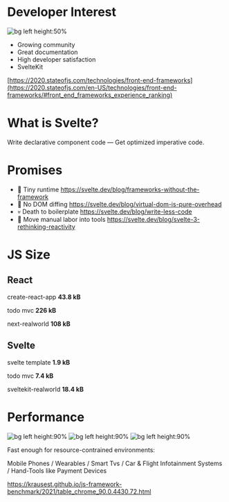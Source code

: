 # Developer Interest

![bg left height:50%](resources/star_history.png)

- Growing community
- Great documentation
- High developer satisfaction
- SvelteKit

[https://2020.stateofjs.com/technologies/front-end-frameworks](https://2020.stateofjs.com/en-US/technologies/front-end-frameworks/#front_end_frameworks_experience_ranking)

# What is Svelte?

Write declarative component code —
<span class="svelte">Get optimized imperative code.</span>

# Promises

- 🧹 Tiny runtime
  https://svelte.dev/blog/frameworks-without-the-framework
- 🐎 No DOM diffing
  https://svelte.dev/blog/virtual-dom-is-pure-overhead
- 💀 Death to boilerplate
  https://svelte.dev/blog/write-less-code
- 🔨 Move manual labor into tools
  https://svelte.dev/blog/svelte-3-rethinking-reactivity

# JS Size

<!-- _class: split -->

<div class="left">
<h2 class="react">React</h2>

create-react-app
**43.8 kB**

todo mvc
**226 kB**

next-realworld
**108 kB**

</div>

<div class="right">
<h2 class="svelte">Svelte</h2>

svelte template
**1.9 kB**

todo mvc
**7.4 kB**

sveltekit-realworld
**18.4 kB**

</div>

# Performance

![bg left height:90%](resources/benchmark1.png)
![bg left height:90%](resources/benchmark2.png)
![bg left height:90%](resources/benchmark3.png)

Fast enough for resource-contrained environments:

Mobile Phones / Wearables / Smart Tvs / Car & Flight Infotainment Systems / Hand-Tools like Payment Devices

https://krausest.github.io/js-framework-benchmark/2021/table_chrome_90.0.4430.72.html

